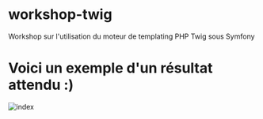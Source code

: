 # workshop-twig
Workshop sur l'utilisation du moteur de templating PHP Twig sous Symfony 

# Voici un exemple d'un résultat attendu :)

![index](https://github.com/simplon-boulogne/workshop-twig.git/raw/master/web/screens/aperçu.png)
